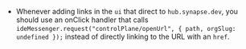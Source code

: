 - Whenever adding links in the `ui` that direct to `hub.synapse.dev`, you should use an onClick handler that calls `ideMessenger.request("controlPlane/openUrl", { path, orgSlug: undefined });` instead of directly linking to the URL with an `href`.
